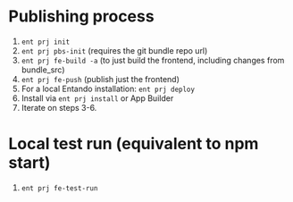 # Publishing process

1. `ent prj init`
2. `ent prj pbs-init` (requires the git bundle repo url)
3. `ent prj fe-build -a` (to just build the frontend, including changes from bundle_src)
4. `ent prj fe-push` (publish just the frontend)
5. For a local Entando installation: `ent prj deploy`
6. Install via `ent prj install` or App Builder
7. Iterate on steps 3-6.

# Local test run (equivalent to npm start)
1. `ent prj fe-test-run`
